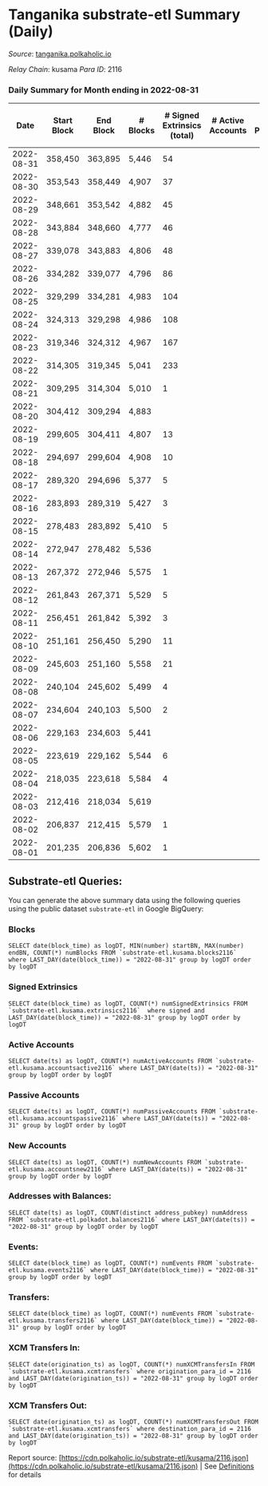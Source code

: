 # Tanganika substrate-etl Summary (Daily)

_Source_: [tanganika.polkaholic.io](https://tanganika.polkaholic.io)

*Relay Chain*: kusama
*Para ID*: 2116



### Daily Summary for Month ending in 2022-08-31


| Date | Start Block | End Block | # Blocks | # Signed Extrinsics (total) | # Active Accounts | # Passive | # New | # Addresses with Balances | # Events | # Transfers | # XCM Transfers In | # XCM Transfers Out | Issues | 
| ---- | ----------- | --------- | -------- | --------------------------- | ----------------- | --------- | ----- | ------------------------- | -------- | ----------- | ------------------ | ------------------- | ------ |
| 2022-08-31 | 358,450 | 363,895 | 5,446 | 54 |  |  |  | 2,617 | 11,348 | 54  |   |   |  |
| 2022-08-30 | 353,543 | 358,449 | 4,907 | 37 |  |  |  | 2,607 | 10,148 | 33  |   |   |  |
| 2022-08-29 | 348,661 | 353,542 | 4,882 | 45 |  |  |  | 2,603 | 10,154 | 45  |   |   |  |
| 2022-08-28 | 343,884 | 348,660 | 4,777 | 46 |  |  |  | 2,593 | 9,941 | 46  |   |   |  |
| 2022-08-27 | 339,078 | 343,883 | 4,806 | 48 |  |  |  | 2,587 | 10,010 | 48  |   |   |  |
| 2022-08-26 | 334,282 | 339,077 | 4,796 | 86 |  |  |  | 2,580 | 10,237 | 86  |   |   |  |
| 2022-08-25 | 329,299 | 334,281 | 4,983 | 104 |  |  |  | 2,565 | 10,726 | 102  |   |   |  |
| 2022-08-24 | 324,313 | 329,298 | 4,986 | 108 |  |  |  | 2,549 | 10,745 | 108  |   |   |  |
| 2022-08-23 | 319,346 | 324,312 | 4,967 | 167 |  |  |  | 2,536 | 11,077 | 165  |   |   |  |
| 2022-08-22 | 314,305 | 319,345 | 5,041 | 233 |  |  |  | 2,515 | 11,634 | 232  |   |   |  |
| 2022-08-21 | 309,295 | 314,304 | 5,010 | 1 |  |  |  | 2,489 | 10,130 | 1  |   |   |  |
| 2022-08-20 | 304,412 | 309,294 | 4,883 |  |  |  |  | 2,489 | 9,863 |   |   |   |  |
| 2022-08-19 | 299,605 | 304,411 | 4,807 | 13 |  |  |  | 2,489 | 9,792 | 13  |   |   |  |
| 2022-08-18 | 294,697 | 299,604 | 4,908 | 10 |  |  |  | 2,489 | 9,982 | 7  |   |   |  |
| 2022-08-17 | 289,320 | 294,696 | 5,377 | 5 |  |  |  | 2,487 | 10,893 | 5  |   |   |  |
| 2022-08-16 | 283,893 | 289,319 | 5,427 | 3 |  |  |  | 2,486 | 10,984 | 2  |   |   |  |
| 2022-08-15 | 278,483 | 283,892 | 5,410 | 5 |  |  |  | 2,487 | 10,964 | 4  |   |   |  |
| 2022-08-14 | 272,947 | 278,482 | 5,536 |  |  |  |  | 2,485 | 11,186 |   |   |   |  |
| 2022-08-13 | 267,372 | 272,946 | 5,575 | 1 |  |  |  | 2,485 | 11,267 | 1  |   |   |  |
| 2022-08-12 | 261,843 | 267,371 | 5,529 | 5 |  |  |  | 2,485 | 11,200 | 3  |   |   |  |
| 2022-08-11 | 256,451 | 261,842 | 5,392 | 3 |  |  |  | 2,485 | 10,914 | 3  |   |   |  |
| 2022-08-10 | 251,161 | 256,450 | 5,290 | 11 |  |  |  | 2,484 | 10,759 | 9  |   |   |  |
| 2022-08-09 | 245,603 | 251,160 | 5,558 | 21 |  |  |  | 2,483 | 11,360 | 18  |   |   |  |
| 2022-08-08 | 240,104 | 245,602 | 5,499 | 4 |  |  |  | 2,478 | 11,136 | 3  |   |   |  |
| 2022-08-07 | 234,604 | 240,103 | 5,500 | 2 |  |  |  | 2,477 | 11,127 | 2  |   |   |  |
| 2022-08-06 | 229,163 | 234,603 | 5,441 |  |  |  |  | 2,476 | 10,994 |   |   |   |  |
| 2022-08-05 | 223,619 | 229,162 | 5,544 | 6 |  |  |  | 2,476 | 11,239 | 3  |   |   |  |
| 2022-08-04 | 218,035 | 223,618 | 5,584 | 4 |  |  |  | 2,474 | 11,305 | 2  |   |   |  |
| 2022-08-03 | 212,416 | 218,034 | 5,619 |  |  |  |  | 2,474 | 11,353 |   |   |   |  |
| 2022-08-02 | 206,837 | 212,415 | 5,579 | 1 |  |  |  | 2,474 | 11,279 | 1  |   |   |  |
| 2022-08-01 | 201,235 | 206,836 | 5,602 | 1 |  |  |  | 2,474 | 11,328 | 1  |   |   |  |

## Substrate-etl Queries:
You can generate the above summary data using the following queries using the public dataset `substrate-etl` in Google BigQuery:


### Blocks
```
SELECT date(block_time) as logDT, MIN(number) startBN, MAX(number) endBN, COUNT(*) numBlocks FROM `substrate-etl.kusama.blocks2116`  where LAST_DAY(date(block_time)) = "2022-08-31" group by logDT order by logDT
```


### Signed Extrinsics
```
SELECT date(block_time) as logDT, COUNT(*) numSignedExtrinsics FROM `substrate-etl.kusama.extrinsics2116`  where signed and LAST_DAY(date(block_time)) = "2022-08-31" group by logDT order by logDT
```


### Active Accounts
```
SELECT date(ts) as logDT, COUNT(*) numActiveAccounts FROM `substrate-etl.kusama.accountsactive2116` where LAST_DAY(date(ts)) = "2022-08-31" group by logDT order by logDT
```


### Passive Accounts
```
SELECT date(ts) as logDT, COUNT(*) numPassiveAccounts FROM `substrate-etl.kusama.accountspassive2116` where LAST_DAY(date(ts)) = "2022-08-31" group by logDT order by logDT
```


### New Accounts
```
SELECT date(ts) as logDT, COUNT(*) numNewAccounts FROM `substrate-etl.kusama.accountsnew2116` where LAST_DAY(date(ts)) = "2022-08-31" group by logDT order by logDT
```


### Addresses with Balances:
```
SELECT date(ts) as logDT, COUNT(distinct address_pubkey) numAddress FROM `substrate-etl.polkadot.balances2116` where LAST_DAY(date(ts)) = "2022-08-31" group by logDT order by logDT
```


### Events:
```
SELECT date(block_time) as logDT, COUNT(*) numEvents FROM `substrate-etl.kusama.events2116` where LAST_DAY(date(block_time)) = "2022-08-31" group by logDT order by logDT
```


### Transfers:
```
SELECT date(block_time) as logDT, COUNT(*) numEvents FROM `substrate-etl.kusama.transfers2116` where LAST_DAY(date(block_time)) = "2022-08-31" group by logDT order by logDT
```


### XCM Transfers In:
```
SELECT date(origination_ts) as logDT, COUNT(*) numXCMTransfersIn FROM `substrate-etl.kusama.xcmtransfers` where origination_para_id = 2116 and LAST_DAY(date(origination_ts)) = "2022-08-31" group by logDT order by logDT
```


### XCM Transfers Out:
```
SELECT date(origination_ts) as logDT, COUNT(*) numXCMTransfersOut FROM `substrate-etl.kusama.xcmtransfers` where destination_para_id = 2116 and LAST_DAY(date(origination_ts)) = "2022-08-31" group by logDT order by logDT
```



Report source: [https://cdn.polkaholic.io/substrate-etl/kusama/2116.json](https://cdn.polkaholic.io/substrate-etl/kusama/2116.json) | See [Definitions](/DEFINITIONS.md) for details
